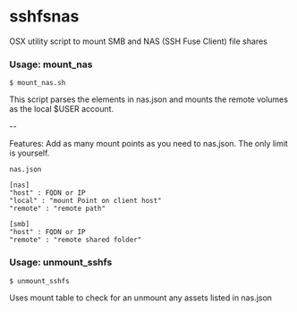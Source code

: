 # sshfsnas
OSX utility script to mount SMB and NAS (SSH Fuse Client) file shares

### Usage: mount_nas

```$ mount_nas.sh```

This script parses the elements in nas.json and mounts the remote volumes as the local $USER account.

--

Features: Add as many mount points as you need to nas.json. The only limit is yourself.

`nas.json`

```
[nas]
"host" : FQDN or IP
"local" : "mount Point on client host"
"remote" : "remote path"
```

```
[smb]
"host" : FQDN or IP
"remote" : "remote shared folder"
```

### Usage: unmount_sshfs

```$ unmount_sshfs```

Uses mount table to check for an unmount any assets listed in nas.json

